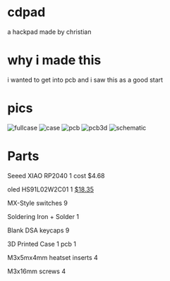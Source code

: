 # cdpad
a hackpad made by christian
# why i made this
i wanted to get into pcb and i saw this as a good start 
# pics 
![fullcase](https://hc-cdn.hel1.your-objectstorage.com/s/v3/17e11b3fd2e67a6ed20972cc04ff2dc4535a1bd4_image.png)
![case](https://hc-cdn.hel1.your-objectstorage.com/s/v3/7007b17aa3c95238025d1a36e0ca3759ae90a882_image.png)
![pcb](https://hc-cdn.hel1.your-objectstorage.com/s/v3/9abfa962f2efaa9dd30ca012dfa0c03510fe9eac_image.png)
![pcb3d](https://hc-cdn.hel1.your-objectstorage.com/s/v3/65eaf4aa0fef3ef4f012c96d5700113dbab58664_image.png)
![schematic](https://hc-cdn.hel1.your-objectstorage.com/s/v3/54cb254b5e3905692483d3319fcedb3973611a1d_image.png)

# Parts 
Seeed XIAO RP2040   1 cost $4.68

oled HS91L02W2C01  1 [$18.35
](https://lcsc.com/product-detail/image/HS91L02W2C01_C5248081.html)

MX-Style switches   9

Soldering Iron + Solder 1


Blank DSA keycaps 9

3D Printed Case	1
pcb 1

M3x5mx4mm heatset inserts 4

M3x16mm screws 4

